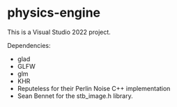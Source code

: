 # physics-engine

This is a Visual Studio 2022 project.

Dependencies:
- glad
- GLFW
- glm
- KHR
- Reputeless for their Perlin Noise C++ implementation
- Sean Bennet for the stb_image.h library.
